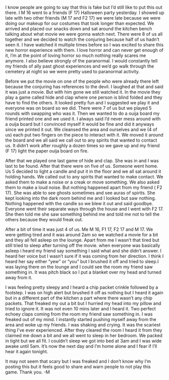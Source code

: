 I know people are going to say that this is fake but I’d still like to put this out there. I M 16 went to a friends (F 17) Halloween party yesterday. I showed up late with two other friends (M 17 and F2 17) we were late because we were doing our makeup for our costumes that took longer than expected. We arrived and placed our snacks down and sat around the kitchen bench talking about what movie we were gonna watch next. There were 8 of us all together and we decided to watch the conjuring because half of us hadn’t seen it. I have watched it multiple times before so I was excited to share this new horror experience with them. I love horror and can never get enough of it, I’m at the point of loving horror so much nothing really scares me anymore. I also believe strongly of the paranormal. I would constantly tell my friends of ally past ghost experiences and we’d go walk through the cemetery at night so we were pretty used to paranormal activity. 

Before we put the movie on one of the people who were already there left because the conjuring has references to the devil. I laughed at that and said it was just a movie. But with him gone we still watched it. In the movie they play a game called hide and clap where one person is blind folded and they have to find the others. It looked pretty fun and I suggested we play it and everyone was on board so we did. There were 7 of us but we played 5 rounds with swapping who was it. Then we wanted to do a ouija board my friend printed one and we used it. I always said I’d never mess around with a ouija board but I convinced myself it would be fine and did it anyways since we printed it out. We cleansed the area and ourselves and we (4 of us) each put two fingers on the piece to interact with it. We moved it around the board and we all said we call out to any spirits that wanted to contact us. It didn’t work after roughly a dozen times so we gave up and my friend (F 17) light the paper ouija board on fire. 

After that we played one last game of hide and clap. She was in and I was last to be found. After that there were on five of us. Someone went home. Us 5 decided to light a candle and put it in the floor and we all sat around it holding hands. We called out to any spirits that wanted to make contact. We asked them to make a noise or a creak or move something. We also asked them to make a loud noise. But nothing happened apart from my friend ( F2 17). She was able to see ghosts sometimes and see auras of spirits. She kept looking into the dark room behind me and I looked but saw nothing. Nothing happened with the candle so we blew it out and said goodbye. Everyone went their separate ways through the house and I went with F2 17. She then told me she saw something behind me and told me not to tell the others because they would freak out. 

After a bit of time it was just 4 of us. Me M 16, F1 17, F2 17 and M 17. We were getting tired and it was around 2am so we watched a movie for a bit and they all fell asleep on the lounge. Apart from me I wasn’t that tired but still tried to sleep after turning off the movie. when everyone was basically asleep i heard my friend say something I said what and she didn’t answer. I heard her voice but I wasn’t sure if it was coming from her direction. I think I heard her say either “yew” or “you” but I brushed it off and tried to sleep.I was laying there on the lounge and I could see the room my friend saw something in. It was pitch black so I put a blanket over my head and turned away from it.

 I was feeling pretty sleepy and I heard a chip packet crinkle followed by a footstep. I was on high alert but brushed it off as nothing but I heard it again but in a different part of the kitchen a part where there wasn’t any chip packets. That freaked my out a bit but I hurried my head into my pillow and tried to ignore it. It was not even 10 mins later and I heard it. Two perfect echoey claps coming from the room my friend saw something in. I was freaked out of my mind. I instantly started pushing myself away from the area and woke up my friends. I was shaking and crying. It was the scariest thing I’ve ever experienced. After they cleared the room I heard it from they claimed me down a bit and we all went to sleep in her bedroom. We packed in tight but we all fit. I couldn’t sleep we got into bed at 3am and I was wide awake until 5am. It’s now the next day and I’m home alone and I fear if I’ll hear it again tonight. 

It may not seem that scary but I was freaked and I don’t know why I’m posting this but it feels good to share and warn people to not play this game. Thank you.
-M
